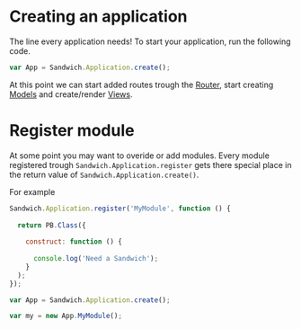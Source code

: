 # Creating an application

The line every application needs! To start your application, run the following code.

~~~js
var App = Sandwich.Application.create();
~~~

At this point we can start added routes trough the [Router](/docs/router.md), start creating [Models](/docs/model.md) and create/render [Views](/docs/view.md).

# Register module

At some point you may want to overide or add modules. Every module registered trough `Sandwich.Application.register` gets there special place in the return value of `Sandwich.Application.create()`.

For example
~~~js
Sandwich.Application.register('MyModule', function () {
  
  return PB.Class({
    
    construct: function () {
      
      console.log('Need a Sandwich');
    }
  );
});

var App = Sandwich.Application.create();

var my = new App.MyModule();
~~~
